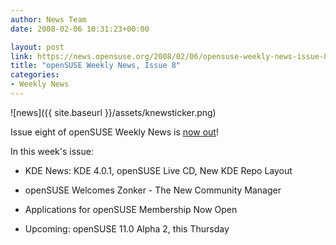 ```yaml
---
author: News Team
date: 2008-02-06 10:31:23+00:00

layout: post
link: https://news.opensuse.org/2008/02/06/opensuse-weekly-news-issue-8/
title: "openSUSE Weekly News, Issue 8"
categories:
- Weekly News
---
```



![news]({{ site.baseurl }}/assets/knewsticker.png)

Issue eight of openSUSE Weekly News is [now out](http://en.opensuse.org/OpenSUSE_Weekly_News/8)! 

In this week's issue:



	
  * KDE News: KDE 4.0.1, openSUSE Live CD, New KDE Repo Layout


	
  * openSUSE Welcomes Zonker - The New Community Manager


	
  * Applications for openSUSE Membership Now Open


	
  * Upcoming: openSUSE 11.0 Alpha 2, this Thursday



		

